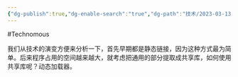 ```yaml
---
{"dg-publish":true,"dg-enable-search":"true","dg-path":"技术/2023-03-13 动态加载和动态链接技术.md","permalink":"/技术/2023-03-13 动态加载和动态链接技术/","dgEnableSearch":"true","dgPassFrontmatter":true,"created":"2023-03-13T13:05:08.000+08:00","updated":"2023-11-14T13:31:39.000+08:00"}
---
```


#Technomous 

我们从技术的演变方便来分析一下，首先早期都是静态链接，因为这种方式最为简单。后来程序占用的空间越来越大，就考虑把通用的部分提取成共享库，如何使用共享库呢？动态加载器。